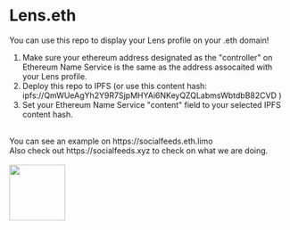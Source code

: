# Lens.eth
You can use this repo to display your Lens profile on your .eth domain!<br />
1. Make sure your ethereum address designated as the "controller" on Ethereum Name Service is the same as the address assocaited with your Lens profile.<br />
2. Deploy this repo to IPFS (or use this content hash: ipfs://QmWUeAgYh2Y9R7SjpMHYAi6NKeyQZQLabmsWbtdbB82CVD )<br />
3. Set your Ethereum Name Service "content" field to your selected IPFS content hash.<br />
<br />
You can see an example on https://socialfeeds.eth.limo<br />
Also check out https://socialfeeds.xyz to check on what we are doing.<br />
<br />
<img src="https://user-images.githubusercontent.com/15719199/205346692-541d9369-c778-4c50-8be3-c8ac6272386e.png" width=100 align=center>
